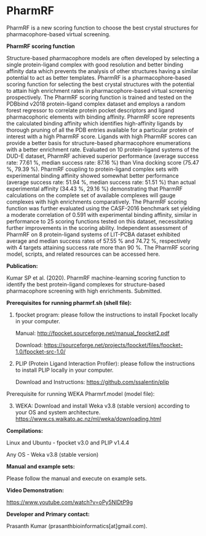 # PharmRF
PharmRF is a new scoring function to choose the best crystal structures for pharmacophore-based virtual screening. 

**PharmRF scoring function**

Structure-based pharmacophore models are often developed by selecting a single protein-ligand complex with good resolution and better binding affinity data which prevents the analysis of other structures having a similar potential to act as better templates. PharmRF is a pharmacophore-based scoring function for selecting the best crystal structures with the potential to attain high enrichment rates in pharmacophore-based virtual screening prospectively. The PharmRF scoring function is trained and tested on the PDBbind v2018 protein-ligand complex dataset and employs a random forest regressor to correlate protein pocket descriptors and ligand pharmacophoric elements with binding affinity. PharmRF score represents the calculated binding affinity which identifies high-affinity ligands by thorough pruning of all the PDB entries available for a particular protein of interest with a high PharmRF score. Ligands with high PharmRF scores can provide a better basis for structure-based pharmacophore enumerations with a better enrichment rate. Evaluated on 10 protein-ligand systems of the DUD-E dataset, PharmRF achieved superior performance (average success rate: 77.61 %, median success rate: 87.16 %) than Vina docking score (75.47 %, 79.39 %). PharmRF coupling to protein-ligand complex sets with experimental binding affinity showed somewhat better performance (average success rate: 51.94 %, median success rate: 51.51 %) than actual experimental affinity (34.43 %, 29.16 %) demonstrating that PharmRF calculations on the complete set of available complexes 
will gauge complexes with high enrichments comparatively. The PharmRF scoring function was further evaluated using the CASF-2016 benchmark set yielding a moderate correlation of 0.591 with experimental binding affinity, similar in performance to 25 scoring functions tested on this dataset, necessitating further improvements in the scoring ability. Independent assessment of PharmRF on 8 protein-ligand systems of LIT-PCBA dataset exhibited average and median success rates of 57.55 % and 74.72 %, respectively with 4 targets attaining success rate more than 90 %. The PharmRF scoring model, scripts, and related resources can be accessed here.


**Publication:**

Kumar SP et al. (2020). PharmRF machine-learning scoring function to identify the best protein-ligand complexes for structure-based pharmacophore screening with high enrichments. Submitted.

**Prerequisites for running pharmrf.sh (shell file):**

1. fpocket program: please follow the instructions to install Fpocket locally in your computer. 

      Manual: http://fpocket.sourceforge.net/manual_fpocket2.pdf

      Download: https://sourceforge.net/projects/fpocket/files/fpocket-1.0/fpocket-src-1.0/

2. PLIP (Protein Ligand Interaction Profiler): please follow the instructions to install PLIP locally in your computer. 

      Download and Instructions: https://github.com/ssalentin/plip

Prerequisite for running WEKA Pharmrf.model (model file):

3. WEKA: Download and install Weka v3.8 (stable version) according to your OS and system architecture.
https://www.cs.waikato.ac.nz/ml/weka/downloading.html

**Compilations:**

Linux and Ubuntu - fpocket v3.0 and PLIP v1.4.4

Any OS - Weka v3.8 (stable version)

**Manual and example sets:**

Please follow the manual and execute on example sets.

**Video Demonstration:**

https://www.youtube.com/watch?v=oPy5NlDtP9g

**Developer and Primary contact:**

Prasanth Kumar (prasanthbioinformatics[at]gmail.com). 
